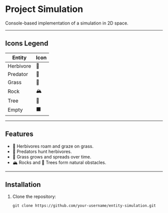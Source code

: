 # Project Simulation

Console-based implementation of a simulation in 2D space.

---

## Icons Legend

| Entity    | Icon |
|-----------|------|
| Herbivore | 🐑   |
| Predator  | 🐆   |
| Grass     | 🌾   |
| Rock      | 🏔️  |
| Tree      | 🌳   |
| Empty     | ⬛    |

---

## Features

- 🐑 Herbivores roam and graze on grass.
- 🐆 Predators hunt herbivores.
- 🌾 Grass grows and spreads over time.
- 🏔️ Rocks and 🌳 Trees form natural obstacles.

---

## Installation

1. Clone the repository:
   ```
   git clone https://github.com/your-username/entity-simulation.git
   ```
